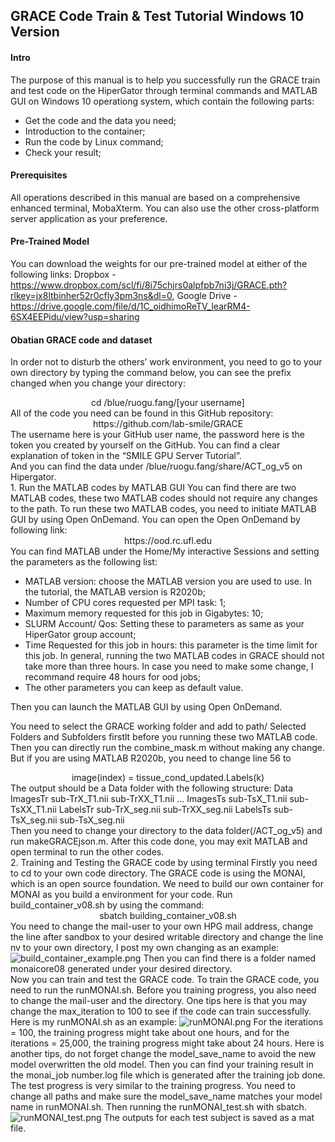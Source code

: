 ## GRACE Code Train & Test Tutorial Windows 10 Version

#### **Intro**
The purpose of this manual is to help you successfully run the GRACE train and test code on the HiperGator through terminal commands and MATLAB GUI on Windows 10 operationg system, which contain the following parts:
- Get the code and the data you need;
- Introduction to the container;
- Run the code by Linux command;
- Check your result;

#### **Prerequisites**
All operations described in this manual are based on a comprehensive enhanced terminal, MobaXterm. You can also use the other cross-platform server application as your preference.

#### **Pre-Trained Model**
You can download the weights for our pre-trained model at either of the following links: 
Dropbox - https://www.dropbox.com/scl/fi/8i75chjrs0alpfpb7ni3j/GRACE.pth?rlkey=jx8ltbinher52r0cfly3pm3ns&dl=0, 
Google Drive - https://drive.google.com/file/d/1C_oidhimoReTV_learRM4-6SX4EEPidu/view?usp=sharing

#### **Obatian GRACE code and dataset**
In order not to disturb the others’ work environment, you need to go to your own directory by typing the command below, you can see the prefix changed when you change your directory:<br>
<center>cd /blue/ruogu.fang/[your username]</center>
All of the code you need can be found in this GitHub repository:<br> 
<center>https://github.com/lab-smile/GRACE</center>
The username here is your GitHub user name, the password here is the token you created by yourself on the GitHub. You can find a clear explanation of token in the “SMILE GPU Server Tutorial”.
<br>
And you can find the data under /blue/ruogu.fang/share/ACT_og_v5 on Hipergator.<br>
1. Run the MATLAB codes by MATLAB GUI
You can find there are two MATLAB codes, these two MATLAB codes should not require any changes to the path. To run these two MATLAB codes, you need to initiate MATLAB GUI by using Open OnDemand. You can open the Open OnDemand by following link:  <center>https://ood.rc.ufl.edu</center>
You can find MATLAB under the Home/My interactive Sessions and setting the parameters as the following list:

- MATLAB version: choose the MATLAB version you are used to use. In the tutorial, the MATLAB version is R2020b;
- Number of CPU cores requested per MPI task: 1;
- Maximum memory requested for this job in Gigabytes: 10;
- SLURM Account/ Qos: Setting these to parameters as same as your HiperGator group account;
- Time Requested for this job in hours: this parameter is the time limit for this job. In general, running the two MATLAB codes in GRACE should not take more than three hours. In case you need to make some change, I recommand require 48 hours for ood jobs;
- The other parameters you can keep as default value.

Then you can launch the MATLAB GUI by using Open OnDemand.

You need to select the GRACE working folder and add to path/ Selected Folders and Subfolders firstlt before you running these two MATLAB code. Then you can directly run the combine_mask.m without making any change. But if you are using MATLAB R2020b, you need to change line 56 to <center>image(index) = tissue_cond_updated.Labels(k)</center> The output should be a Data folder with the following structure: Data ImagesTr sub-TrX_T1.nii sub-TrXX_T1.nii ... ImagesTs sub-TsX_T1.nii sub-TsXX_T1.nii LabelsTr sub-TrX_seg.nii sub-TrXX_seg.nii LabelsTs sub-TsX_seg.nii sub-TsX_seg.nii<br> Then you need to change your directory to the data folder(/ACT_og_v5) and run makeGRACEjson.m. After this code done, you may exit MATLAB and open terminal to run the other codes.<br>
2. Training and Testing the GRACE code by using terminal
Firstly you need to cd to your own code directory. The GRACE code is using the MONAI, which is an open source foundation. We need to build our own container for MONAI as you build a environment for your code. Run build_container_v08.sh by using the command: <center>sbatch building_container_v08.sh</center>
You need to change the mail-user to your own HPG mail address, change the line after sandbox to your desired writable directory and change the line nv to your own directory, I post my own changing as an example:![build_container_example.png](https://s2.loli.net/2022/07/05/7Xv3U8rH1fQcCPu.png)
Then you can find there is a folder named monaicore08 generated under your desired directory.<br>
Now you can train and test the GRACE code. To train the GRACE code, you need to run the runMONAI.sh. Before you training progress, you also need to change the mail-user and the directory. One tips here is that you may change the max_iteration to 100 to see if the code can train successfully. Here is my runMONAI.sh as an example: ![runMONAI.png](https://s2.loli.net/2022/07/05/D9QBP84nVdalGYz.png) For the iterations = 100, the training progress might take about one hours, and for the iterations = 25,000, the training progress might take about 24 hours. Here is another tips, do not forget change the model_save_name to avoid the new model overwritten the old model. Then you can find your training result in the monai_job number.log file which is generated after the training job done.<br>
The test progress is very similar to the training progress. You need to change all paths and make sure the model_save_name matches your model name in runMONAI.sh. Then running the runMONAI_test.sh with sbatch. ![runMONAI_test.png](https://s2.loli.net/2022/07/05/Pk5JwA3fczgG6tR.png)
The outputs for each test subject is saved as a mat file.
